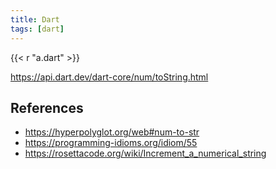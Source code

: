 ```yaml
---
title: Dart
tags: [dart]
---
```


{{< r "a.dart" >}}

<https://api.dart.dev/dart-core/num/toString.html>

## References

- <https://hyperpolyglot.org/web#num-to-str>
- <https://programming-idioms.org/idiom/55>
- <https://rosettacode.org/wiki/Increment_a_numerical_string>

